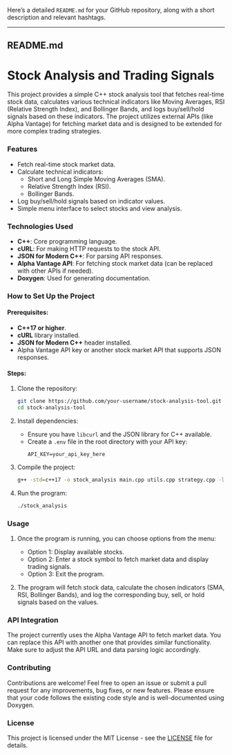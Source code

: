 Here’s a detailed `README.md` for your GitHub repository, along with a short description and relevant hashtags.

---

## **README.md**

# Stock Analysis and Trading Signals

This project provides a simple C++ stock analysis tool that fetches real-time stock data, calculates various technical indicators like Moving Averages, RSI (Relative Strength Index), and Bollinger Bands, and logs buy/sell/hold signals based on these indicators. The project utilizes external APIs (like Alpha Vantage) for fetching market data and is designed to be extended for more complex trading strategies.

### **Features**

- Fetch real-time stock market data.
- Calculate technical indicators:
  - Short and Long Simple Moving Averages (SMA).
  - Relative Strength Index (RSI).
  - Bollinger Bands.
- Log buy/sell/hold signals based on indicator values.
- Simple menu interface to select stocks and view analysis.
  
### **Technologies Used**

- **C++**: Core programming language.
- **cURL**: For making HTTP requests to the stock API.
- **JSON for Modern C++**: For parsing API responses.
- **Alpha Vantage API**: For fetching stock market data (can be replaced with other APIs if needed).
- **Doxygen**: Used for generating documentation.

### **How to Set Up the Project**

#### Prerequisites:
- **C++17 or higher**.
- **cURL** library installed.
- **JSON for Modern C++** header installed.
- Alpha Vantage API key or another stock market API that supports JSON responses.

#### Steps:
1. Clone the repository:
    ```bash
    git clone https://github.com/your-username/stock-analysis-tool.git
    cd stock-analysis-tool
    ```
2. Install dependencies:
    - Ensure you have `libcurl` and the JSON library for C++ available.
    - Create a `.env` file in the root directory with your API key:
      ```
      API_KEY=your_api_key_here
      ```

3. Compile the project:
    ```bash
    g++ -std=c++17 -o stock_analysis main.cpp utils.cpp strategy.cpp -lcurl
    ```

4. Run the program:
    ```bash
    ./stock_analysis
    ```

### **Usage**

1. Once the program is running, you can choose options from the menu:
   - Option 1: Display available stocks.
   - Option 2: Enter a stock symbol to fetch market data and display trading signals.
   - Option 3: Exit the program.

2. The program will fetch stock data, calculate the chosen indicators (SMA, RSI, Bollinger Bands), and log the corresponding buy, sell, or hold signals based on the values.

### **API Integration**

The project currently uses the Alpha Vantage API to fetch market data. You can replace this API with another one that provides similar functionality. Make sure to adjust the API URL and data parsing logic accordingly.

### **Contributing**

Contributions are welcome! Feel free to open an issue or submit a pull request for any improvements, bug fixes, or new features. Please ensure that your code follows the existing code style and is well-documented using Doxygen.

### **License**

This project is licensed under the MIT License - see the [LICENSE](LICENSE) file for details.
